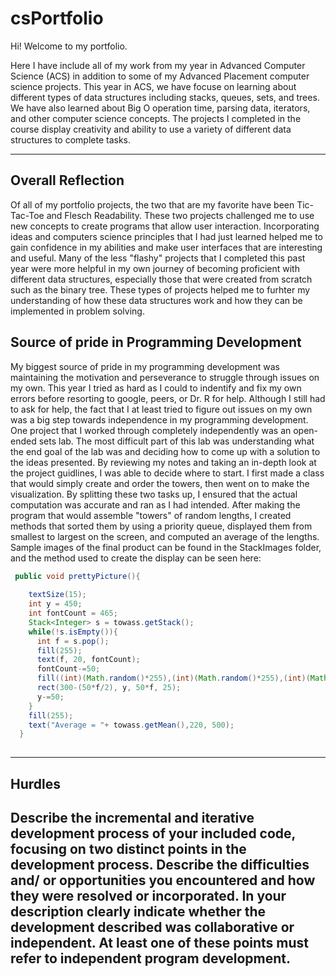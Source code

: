 # csPortfolio

Hi! Welcome to my portfolio. 

Here I have include all of my work from my year in Advanced Computer Science (ACS) in addition to some of my Advanced Placement computer science projects. This year in ACS, we have focuse on learning about different types of data structures including stacks, queues, sets, and trees. We have also learned about Big O operation time, parsing data, iterators, and other computer science concepts. The projects I completed in the course display creativity and ability to use a variety of different data structures to complete tasks.

***

## Overall Reflection 

Of all of my portfolio projects, the two that are my favorite have been Tic-Tac-Toe and Flesch Readability. These two projects challenged me to use new concepts to create programs that allow user interaction. Incorporating ideas and computers science principles that I had just learned helped me to gain confidence in my abilities and make user interfaces that are interesting and useful. Many of the less "flashy" projects that I completed this past year were more helpful in my own journey of becoming proficient with different data structures, especially those that were created from scratch such as the binary tree. These types of projects helped me to furhter my understanding of how these data structures work and how they can be implemented in problem solving. 

## Source of pride in Programming Development

 My biggest source of pride in my programming development was maintaining the motivation and perseverance to struggle through issues on my own. This year I tried as hard as I could to indentify and fix my own errors before resorting to google, peers, or Dr. R for help. Although I still had to ask for help, the fact that I at least tried to figure out issues on my own was a big step towards independence in my programming development. One project that I worked through completely independently was an open-ended sets lab. The most difficult part of this lab was understanding what the end goal of the lab was and deciding how to come up with a solution to the ideas presented. By reviewing my notes and taking an in-depth look at the project guidlines, I was able to decide where to start. I first made a class that would simply create and order the towers, then went on to make the visualization. By splitting these two tasks up, I ensured that the actual computation was accurate and ran as I had intended. After making the program that would assemble "towers" of random lengths, I created methods that sorted them by using a priority queue, displayed them from smallest to largest on the screen, and computed an average of the lengths. Sample images of the final product can be found in the StackImages folder, and the method used to create the display can be seen here:
 
```java
 public void prettyPicture(){
    
    textSize(15);
    int y = 450;
    int fontCount = 465;
    Stack<Integer> s = towass.getStack();
    while(!s.isEmpty()){
      int f = s.pop();
      fill(255);
      text(f, 20, fontCount);
      fontCount-=50;
      fill((int)(Math.random()*255),(int)(Math.random()*255),(int)(Math.random()*255));
      rect(300-(50*f/2), y, 50*f, 25);
      y-=50;
    }
    fill(255);
    text("Average = "+ towass.getMean(),220, 500);
  }
  
```

***


## Hurdles 




## Describe the incremental and iterative development process of your included code, focusing on two distinct points in the development process. Describe the difficulties and/ or opportunities you encountered and how they were resolved or incorporated. In your description clearly indicate whether the development described was collaborative or independent. At least one of these points must refer to independent program development.
